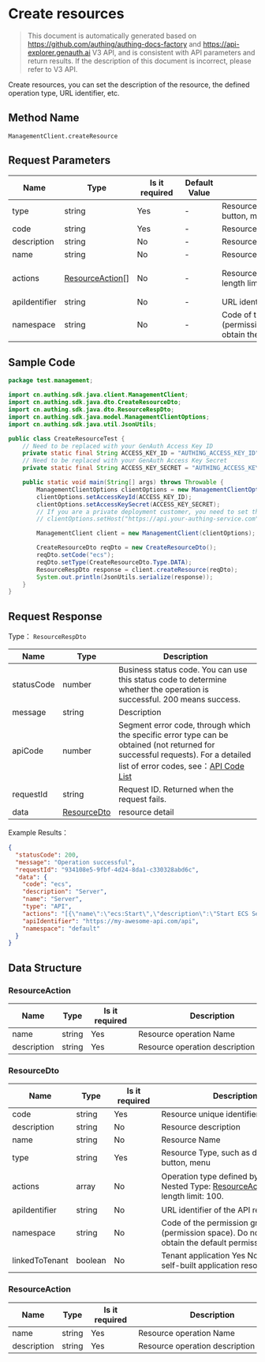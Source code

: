 # Create resources

<!--
Warning ⚠️:
Do not modify this document directly,
https://github\.com/Authing/authing-docs-factory
Use this project to generate
-->

<LastUpdated />

> This document is automatically generated based on https://github.com/authing/authing-docs-factory and https://api-explorer.genauth.ai V3 API, and is consistent with API parameters and return results. If the description of this document is incorrect, please refer to V3 API.

Create resources, you can set the description of the resource, the defined operation type, URL identifier, etc.

## Method Name

`ManagementClient.createResource`

## Request Parameters

| Name          | Type                                           | <div style="width:80px">Is it required</div> | <div style="width:60px">Default Value</div> | <div style="width:300px">Description</div>                                                           | <div style="width:200px">Example Value</div>                                                                  |
| ------------- | ---------------------------------------------- | -------------------------------------------- | ------------------------------------------- | ---------------------------------------------------------------------------------------------------- | ------------------------------------------------------------------------------------------------------------- |
| type          | string                                         | Yes                                          | -                                           | Resource Type, such as data, API, button, menu                                                       | `API`                                                                                                         |
| code          | string                                         | Yes                                          | -                                           | Resource unique identifier                                                                           | `ecs`                                                                                                         |
| description   | string                                         | No                                           | -                                           | Resource description                                                                                 | `Server`                                                                                                      |
| name          | string                                         | No                                           | -                                           | Resource Name                                                                                        | `Server`                                                                                                      |
| actions       | <a href="#ResourceAction">ResourceAction[]</a> | No                                           | -                                           | Resource defined action type Array length limit: 100.                                                | `[{"name":"ecs:Start","description":"Start ECS Server"},{"name":"ecs:Stop","description":"Stop ECS Server"}]` |
| apiIdentifier | string                                         | No                                           | -                                           | URL identifier of API resource                                                                       | `https://my-awesome-api.com/api`                                                                              |
| namespace     | string                                         | No                                           | -                                           | Code of the permission group (permission space). Do not pass to obtain the default permission group. | `default`                                                                                                     |

## Sample Code

```java
package test.management;

import cn.authing.sdk.java.client.ManagementClient;
import cn.authing.sdk.java.dto.CreateResourceDto;
import cn.authing.sdk.java.dto.ResourceRespDto;
import cn.authing.sdk.java.model.ManagementClientOptions;
import cn.authing.sdk.java.util.JsonUtils;

public class CreateResourceTest {
    // Need to be replaced with your GenAuth Access Key ID
    private static final String ACCESS_KEY_ID = "AUTHING_ACCESS_KEY_ID";
    // Need to be replaced with your GenAuth Access Key Secret
    private static final String ACCESS_KEY_SECRET = "AUTHING_ACCESS_KEY_SECRET";

    public static void main(String[] args) throws Throwable {
        ManagementClientOptions clientOptions = new ManagementClientOptions();
        clientOptions.setAccessKeyId(ACCESS_KEY_ID);
        clientOptions.setAccessKeySecret(ACCESS_KEY_SECRET);
        // If you are a private deployment customer, you need to set the GenAuth service domain name
        // clientOptions.setHost("https://api.your-authing-service.com");

        ManagementClient client = new ManagementClient(clientOptions);

        CreateResourceDto reqDto = new CreateResourceDto();
        reqDto.setCode("ecs");
        reqDto.setType(CreateResourceDto.Type.DATA);
        ResourceRespDto response = client.createResource(reqDto);
        System.out.println(JsonUtils.serialize(response));
    }
}

```

## Request Response

Type： `ResourceRespDto`

| Name       | Type                                   | Description                                                                                                                                                                                                                                                                                                                                       |
| ---------- | -------------------------------------- | ------------------------------------------------------------------------------------------------------------------------------------------------------------------------------------------------------------------------------------------------------------------------------------------------------------------------------------------------- |
| statusCode | number                                 | Business status code. You can use this status code to determine whether the operation is successful. 200 means success.                                                                                                                                                                                                                           |
| message    | string                                 | Description                                                                                                                                                                                                                                                                                                                                       |
| apiCode    | number                                 | Segment error code, through which the specific error type can be obtained (not returned for successful requests). For a detailed list of error codes, see：[API Code List](https://api-explorer.genauth.ai/?tag=group/%E5%BC%80%E5%8F%91%E5%87%86%E5%A4%87#tag/%E5%BC%80%E5%8F%91%E5%87%86%E5%A4%87/%E9%94%99%E8%AF%AF%E5%A4%84%E7%90%86/apiCode) |
| requestId  | string                                 | Request ID. Returned when the request fails.                                                                                                                                                                                                                                                                                                      |
| data       | <a href="#ResourceDto">ResourceDto</a> | resource detail                                                                                                                                                                                                                                                                                                                                   |

Example Results：

```json
{
  "statusCode": 200,
  "message": "Operation successful",
  "requestId": "934108e5-9fbf-4d24-8da1-c330328abd6c",
  "data": {
    "code": "ecs",
    "description": "Server",
    "name": "Server",
    "type": "API",
    "actions": "[{\"name\":\"ecs:Start\",\"description\":\"Start ECS Server\"},{\"name\":\"ecs:Stop\",\"description\":\"Stop ECS Server\"}]",
    "apiIdentifier": "https://my-awesome-api.com/api",
    "namespace": "default"
  }
}
```

## Data Structure

### <a id="ResourceAction"></a> ResourceAction

| Name        | Type   | <div style="width:80px">Is it required</div> | <div style="width:300px">Description</div> | <div style="width:200px">Example Value</div> |
| ----------- | ------ | -------------------------------------------- | ------------------------------------------ | -------------------------------------------- |
| name        | string | Yes                                          | Resource operation Name                    | `ecs:Start`                                  |
| description | string | Yes                                          | Resource operation description             | `ecs:Start`                                  |

### <a id="ResourceDto"></a> ResourceDto

| Name           | Type    | <div style="width:80px">Is it required</div> | <div style="width:300px">Description</div>                                                                                 | <div style="width:200px">Example Value</div>                                                                  |
| -------------- | ------- | -------------------------------------------- | -------------------------------------------------------------------------------------------------------------------------- | ------------------------------------------------------------------------------------------------------------- |
| code           | string  | Yes                                          | Resource unique identifier                                                                                                 | `ecs`                                                                                                         |
| description    | string  | No                                           | Resource description                                                                                                       | `Server`                                                                                                      |
| name           | string  | No                                           | Resource Name                                                                                                              | `Server`                                                                                                      |
| type           | string  | Yes                                          | Resource Type, such as data, API, button, menu                                                                             | DATA                                                                                                          |
| actions        | array   | No                                           | Operation type defined by the resource Nested Type: <a href="#ResourceAction">ResourceAction</a>. Array length limit: 100. | `[{"name":"ecs:Start","description":"Start ECS Server"},{"name":"ecs:Stop","description":"Stop ECS Server"}]` |
| apiIdentifier  | string  | No                                           | URL identifier of the API resource                                                                                         | `https://my-awesome-api.com/api`                                                                              |
| namespace      | string  | No                                           | Code of the permission group (permission space). Do not pass to obtain the default permission group.                       | `default`                                                                                                     |
| linkedToTenant | boolean | No                                           | Tenant application Yes No Associated self-built application resources                                                      |                                                                                                               |

### <a id="ResourceAction"></a> ResourceAction

| Name        | Type   | <div style="width:80px">Is it required</div> | <div style="width:300px">Description</div> | <div style="width:200px">Example Value</div> |
| ----------- | ------ | -------------------------------------------- | ------------------------------------------ | -------------------------------------------- |
| name        | string | Yes                                          | Resource operation Name                    | `ecs:Start`                                  |
| description | string | Yes                                          | Resource operation description             | `ecs:Start`                                  |
